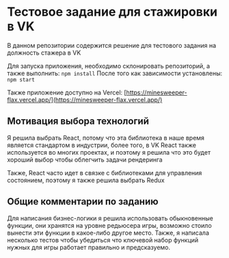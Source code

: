 # Тестовое задание для стажировки в VK

В данном репозитории содержится решение для тестового задания на должность стажера в VK

Для запуска приложения, необходимо склонировать репозиторий, а также выполнить:
`npm install`
После того как зависимости установлены:
`npm start`

Также приложение доступно на Vercel:
[https://minesweeper-flax.vercel.app/](https://minesweeper-flax.vercel.app/)

## Мотивация выбора технологий
Я решила выбрать React, потому что эта библиотека в наше время является стандартом в индустрии, более того, в VK React также используется во многих проектах, и поэтому я решила что это будет хороший выбор чтобы облегчить задачи рендеринга

Также, React часто идет в связке с библиотеками для управления состоянием, поэтому я также решила выбрать Redux

## Общие комментарии по заданию
Для написания бизнес-логики я решила использовать обыкновенные функции, они хранятся на уровне редьюсера игры, возможно стоило вынести эти функции в какое-либо другое место.
Также, я написала несколько тестов чтобы убедиться что ключевой набор функций нужных для игры работает правильно и предсказуемо.
